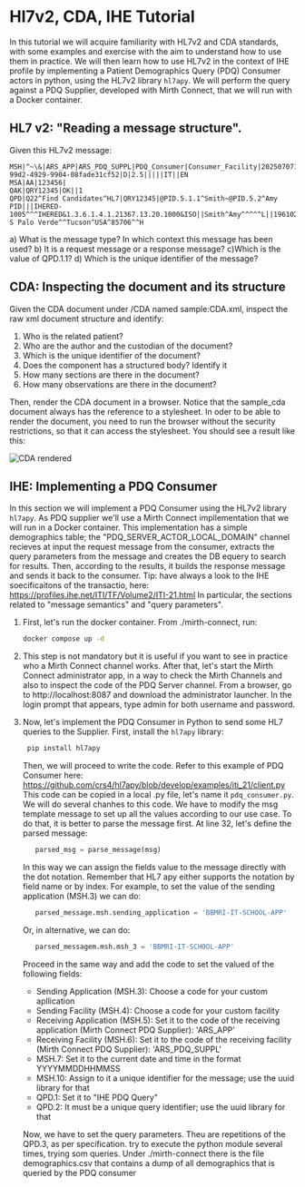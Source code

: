 # Hl7v2, CDA, IHE Tutorial

In this tutorial we will acquire familiarity with HL7v2 and CDA standards, with some examples and 
exercise with the aim to understand how to use them in practice. 
We will then learn how to use HL7v2 in the context of IHE profile by implementing a Patient Demographics Query (PDQ)
Consumer actors in python, using the HL7v2 library `hl7apy`. We will perform the query against a 
PDQ Supplier, developed with Mirth Connect, that we will run with a Docker container.

## HL7 v2: "Reading a message structure".

Given this HL7v2 message:

```
MSH|^~\&|ARS_APP|ARS_PDQ_SUPPL|PDQ_Consumer|Consumer_Facility|20250707112234||RSP^K22^RSP_K21|7b1bf755-99d2-4929-9904-08fade31cf52|D|2.5|||||IT||EN
MSA|AA|123456|
QAK|QRY12345|OK||1
QPD|Q22^Find Candidates^HL7|QRY12345|@PID.5.1.1^Smith~@PID.5.2^Amy
PID|||IHERED-1005^^^IHERED&1.3.6.1.4.1.21367.13.20.1000&ISO||Smith^Amy^^^^^L||19610228|F|||5660 S Palo Verde^^Tucson^USA^85706^^H
```

a) What is the message type? In which context this message has been used?
b) It is a request message or a response message?
c)Which is the value of QPD.1.1?
d) Which is the unique identifier of the message?

## CDA: Inspecting the document and its structure
Given the CDA document under /CDA named sample:CDA.xml, inspect the raw xml document 
structure and identify: 

1) Who is the related patient?
2) Who are the author and the custodian of the document?
3) Which is the unique identifier of the document?
4) Does the component has a structured body? Identify it 
5) How many sections are there in the document?
6) How many observations are there in the document?

Then, render the CDA document in a browser. Notice that the sample_cda document always has 
the reference to a stylesheet. In oder to be able to render the document, you need to run 
the browser without the security restrictions, so that it can access the stylesheet.
You should see a result like this:

![CDA rendered](./CDA/CDA_rendered.png)


## IHE: Implementing a PDQ Consumer

In this section we will implement a PDQ Consumer using the HL7v2 library `hl7apy`. As PDQ supplier 
we'll use a Mirth Connect impllementation that we will run in a Docker container. This implementation has
a simple demographics table; the "PDQ_SERVER_ACTOR_LOCAL_DOMAIN" channel recieves at input
the request message from the consumer, extracts the query parameters from the message and 
creates the DB equery to search for results. Then, according to the results, it builds the response 
message and sends it back to the consumer.
Tip: have always a look to the IHE soecificaitons of the transactio, here: 
https://profiles.ihe.net/ITI/TF/Volume2/ITI-21.html
In particular, the sections related to "message semantics" and "query parameters".

1. First, let's run the docker container. From ./mirth-connect, run:
    ```bash
    docker compose up -d 
    ```
2. This step is not mandatory but it is useful if you want to see in practice who a 
   Mirth Connect channel works.
   After that, let's start the Mirth Connect administrator app, in a way to check the Mirth Channels 
   and also to inspect the code of the PDQ Server channel.
   From a browser, go to http://localhost:8087 and download the administrator launcher. 
   In the login prompt that appears, type admin for both username and password. 
3. Now, let's implement the PDQ Consumer in Python to send some HL7 queries to the Supplier.
   First, install the `hl7apy` library:
   ```bash
    pip install hl7apy
    ```
   Then, we will proceed to write the code. Refer to this example of PDQ Consumer here: 
   https://github.com/crs4/hl7apy/blob/develop/examples/iti_21/client.py
   This code can be copied in a local .py file, let's name it `pdq_consumer.py`.
   We will do several chanhes to this code. We have to modify the msg template message to set up
   all the values according to our use case. To do that, it is better to parse the message first. 
   At line 32, let's define the parsed message:
    ```python
       parsed_msg = parse_message(msg)
    ```
   In this way we can assign the fields value to the message directly with the dot notation. Remember
   that HL7 apy either supports the notation by field name or by index. For example, to set the value
   of the sending application (MSH.3) we can do:
    ```python
       parsed_message.msh.sending_application = 'BBMRI-IT-SCHOOL-APP'
    ```
   Or, in alternative, we can do:
    ```python
       parsed_messagem.msh.msh_3 = 'BBMRI-IT-SCHOOL-APP'
    ```
   Proceed in the same way and add the code to set the valued of the following fields:
      - Sending Application (MSH.3): Choose a code for your custom apllication
      - Sending Facility (MSH.4): Choose a code for your custom facility
      - Receiving Application (MSH.5): Set it to the code of the receiving application (Mirth Connect PDQ Supplier): 'ARS_APP'
      - Receiving Facility (MSH.6): Set it to the code of the receiving facility (Mirth Connect PDQ Supplier): 'ARS_PDQ_SUPPL'
      - MSH.7: Set it to the current date and time in the format YYYYMMDDHHMMSS
      - MSH.10: Assign to it a unique identifier for the message; use the uuid library for that
      - QPD.1: Set it to "IHE PDQ Query"
      - QPD.2: It must be a unique query identifier; use the uuid library for that
   
   Now, we have to set the query parameters. Theu are repetitions of the QPD.3, as per specification. 
   try to execute the python module several times, trying som queries. Under ./mirth-connect there is 
   the file demographics.csv that contains a dump of all demographics that is queried by the PDQ consumer